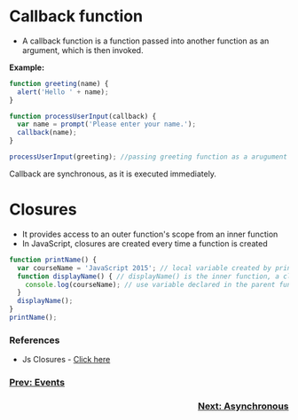 # Callback function
- A callback function is a function passed into another function as an argument, which is then invoked.

**Example:**

```js
function greeting(name) {
  alert('Hello ' + name);
}

function processUserInput(callback) {
  var name = prompt('Please enter your name.');
  callback(name);
}

processUserInput(greeting); //passing greeting function as a arugument
```

Callback are synchronous, as it is executed immediately.

# Closures
- It provides access to an outer function's scope from an inner function
- In JavaScript, closures are created every time a function is created

```javascript
function printName() {
  var courseName = 'JavaScript 2015'; // local variable created by printName
  function displayName() { // displayName() is the inner function, a closure
    console.log(courseName); // use variable declared in the parent function
  }
  displayName();
}
printName();
```

### References
- Js Closures - [Click here](https://developer.mozilla.org/en-US/docs/Web/JavaScript/Closures)


<h3 align="left"><a href="07-Events">Prev: Events</a></h3>
<h3 align="right"><a href="09-Asynchronous">Next: Asynchronous</a></h3>
